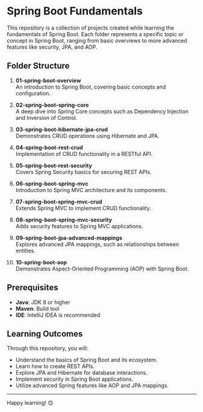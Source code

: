 # Spring Boot Fundamentals

This repository is a collection of projects created while learning the fundamentals of Spring Boot. Each folder represents a specific topic or concept in Spring Boot, ranging from basic overviews to more advanced features like security, JPA, and AOP.

## Folder Structure

1. **01-spring-boot-overview**  
   An introduction to Spring Boot, covering basic concepts and configuration.

2. **02-spring-boot-spring-core**  
   A deep dive into Spring Core concepts such as Dependency Injection and Inversion of Control.

3. **03-spring-boot-hibernate-jpa-crud**  
   Demonstrates CRUD operations using Hibernate and JPA.

4. **04-spring-boot-rest-crud**  
   Implementation of CRUD functionality in a RESTful API.

5. **05-spring-boot-rest-security**  
   Covers Spring Security basics for securing REST APIs.

6. **06-spring-boot-spring-mvc**  
   Introduction to Spring MVC architecture and its components.

7. **07-spring-boot-spring-mvc-crud**  
   Extends Spring MVC to implement CRUD functionality.

8. **08-spring-boot-spring-mvc-security**  
   Adds security features to Spring MVC applications.

9. **09-spring-boot-jpa-advanced-mappings**  
   Explores advanced JPA mappings, such as relationships between entities.

10. **10-spring-boot-aop**  
    Demonstrates Aspect-Oriented Programming (AOP) with Spring Boot.

## Prerequisites

- **Java**: JDK 8 or higher
- **Maven**: Build tool
- **IDE**: IntelliJ IDEA is recommended

## Learning Outcomes

Through this repository, you will:
- Understand the basics of Spring Boot and its ecosystem.
- Learn how to create REST APIs.
- Explore JPA and Hibernate for database interactions.
- Implement security in Spring Boot applications.
- Utilize advanced Spring features like AOP and JPA mappings.

---

Happy learning! 😊
